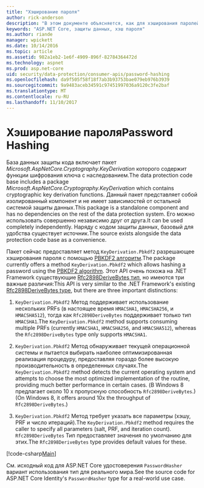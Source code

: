 ```yaml
---
title: "Хэширование пароля"
author: rick-anderson
description: "В этом документе объясняется, как для хэширования паролей с помощью интерфейсов API защиты данных ASP.NET Core."
keywords: "ASP.NET Core, защиты данных, хэш пароля"
ms.author: riande
manager: wpickett
ms.date: 10/14/2016
ms.topic: article
ms.assetid: 982a1eb2-1e6f-4909-896f-82784364472d
ms.technology: aspnet
ms.prod: asp.net-core
uid: security/data-protection/consumer-apis/password-hashing
ms.openlocfilehash: da9f505f58f18f7ab3b93753bae079eb976b3939
ms.sourcegitcommit: 9a9483aceb34591c97451997036a9120c3fe2baf
ms.translationtype: MT
ms.contentlocale: ru-RU
ms.lasthandoff: 11/10/2017
---
```

# <a name="password-hashing"></a><span data-ttu-id="8f9d8-104">Хэширование пароля</span><span class="sxs-lookup"><span data-stu-id="8f9d8-104">Password Hashing</span></span>

<span data-ttu-id="8f9d8-105">База данных защиты кода включает пакет *Microsoft.AspNetCore.Cryptography.KeyDerivation* которого содержит функции шифрования ключа с наследованием.</span><span class="sxs-lookup"><span data-stu-id="8f9d8-105">The data protection code base includes a package *Microsoft.AspNetCore.Cryptography.KeyDerivation* which contains cryptographic key derivation functions.</span></span> <span data-ttu-id="8f9d8-106">Данный пакет представляет собой изолированный компонент и не имеет зависимостей от остальной системой защиты данных.</span><span class="sxs-lookup"><span data-stu-id="8f9d8-106">This package is a standalone component and has no dependencies on the rest of the data protection system.</span></span> <span data-ttu-id="8f9d8-107">Его можно использовать совершенно независимо друг от друга.</span><span class="sxs-lookup"><span data-stu-id="8f9d8-107">It can be used completely independently.</span></span> <span data-ttu-id="8f9d8-108">Наряду с кодом защиты данных, базовый для удобства существует источник.</span><span class="sxs-lookup"><span data-stu-id="8f9d8-108">The source exists alongside the data protection code base as a convenience.</span></span>

<span data-ttu-id="8f9d8-109">Пакет сейчас предоставляет метод `KeyDerivation.Pbkdf2` разрешающее хэширования пароля с помощью [PBKDF2 алгоритм](https://tools.ietf.org/html/rfc2898#section-5.2).</span><span class="sxs-lookup"><span data-stu-id="8f9d8-109">The package currently offers a method `KeyDerivation.Pbkdf2` which allows hashing a password using the [PBKDF2 algorithm](https://tools.ietf.org/html/rfc2898#section-5.2).</span></span> <span data-ttu-id="8f9d8-110">Этот API очень похожа на .NET Framework существующие [Rfc2898DeriveBytes тип](https://docs.microsoft.com/dotnet/api/system.security.cryptography.rfc2898derivebytes), но имеются три важные различия:</span><span class="sxs-lookup"><span data-stu-id="8f9d8-110">This API is very similar to the .NET Framework's existing [Rfc2898DeriveBytes type](https://docs.microsoft.com/dotnet/api/system.security.cryptography.rfc2898derivebytes), but there are three important distinctions:</span></span>

1. <span data-ttu-id="8f9d8-111">`KeyDerivation.Pbkdf2` Метод поддерживает использование нескольких PRFs (в настоящее время `HMACSHA1`, `HMACSHA256`, и `HMACSHA512`), тогда как `Rfc2898DeriveBytes` поддерживает только тип `HMACSHA1`.</span><span class="sxs-lookup"><span data-stu-id="8f9d8-111">The `KeyDerivation.Pbkdf2` method supports consuming multiple PRFs (currently `HMACSHA1`, `HMACSHA256`, and `HMACSHA512`), whereas the `Rfc2898DeriveBytes` type only supports `HMACSHA1`.</span></span>

2. <span data-ttu-id="8f9d8-112">`KeyDerivation.Pbkdf2` Метод обнаруживает текущей операционной системы и пытается выбирать наиболее оптимизированная реализация процедуру, предоставляя гораздо более высокую производительность в определенных случаях.</span><span class="sxs-lookup"><span data-stu-id="8f9d8-112">The `KeyDerivation.Pbkdf2` method detects the current operating system and attempts to choose the most optimized implementation of the routine, providing much better performance in certain cases.</span></span> <span data-ttu-id="8f9d8-113">(В Windows 8 предлагает около 10 x пропускную способность `Rfc2898DeriveBytes`.)</span><span class="sxs-lookup"><span data-stu-id="8f9d8-113">(On Windows 8, it offers around 10x the throughput of `Rfc2898DeriveBytes`.)</span></span>

3. <span data-ttu-id="8f9d8-114">`KeyDerivation.Pbkdf2` Метод требует указать все параметры (хэшу, PRF и число итераций).</span><span class="sxs-lookup"><span data-stu-id="8f9d8-114">The `KeyDerivation.Pbkdf2` method requires the caller to specify all parameters (salt, PRF, and iteration count).</span></span> <span data-ttu-id="8f9d8-115">`Rfc2898DeriveBytes` Тип предоставляет значения по умолчанию для этих.</span><span class="sxs-lookup"><span data-stu-id="8f9d8-115">The `Rfc2898DeriveBytes` type provides default values for these.</span></span>

[!code-csharp[Main](password-hashing/samples/passwordhasher.cs)]

<span data-ttu-id="8f9d8-116">См. исходный код для ASP.NET Core удостоверения `PasswordHasher` вариант использования тип для реального мира.</span><span class="sxs-lookup"><span data-stu-id="8f9d8-116">See the source code for ASP.NET Core Identity's `PasswordHasher` type for a real-world use case.</span></span>
